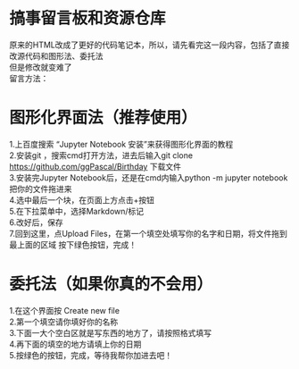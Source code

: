 # 搞事留言板和资源仓库
原来的HTML改成了更好的代码笔记本，所以，请先看完这一段内容，包括了直接改源代码和图形法、委托法 
<br/>但是修改就变难了</br>
留言方法：
# 图形化界面法（推荐使用）
1.上百度搜索 “Jupyter Notebook 安装”来获得图形化界面的教程
<br/>2.安装git ，搜索cmd打开方法，进去后输入git clone https://github.com/ggPascal/Birthday 下载文件</br>
3.安装完Jupyter Notebook后，还是在cmd内输入python -m jupyter notebook 把你的文件拖进来
<br/>4.选中最后一个块，在页面上方点击+按钮</br>
5.在下拉菜单中，选择Markdown/标记
<br/>6.改好后，保存</br>
7.回到这里，点Upload Files，在第一个填空处填写你的名字和日期，将文件拖到最上面的区域
按下绿色按钮，完成！



 # 委托法（如果你真的不会用）
 1.在这个界面按 Create new file
 <br/>2.第一个填空请你填好你的名称</br>
 3.下面一大个空白区就是写东西的地方了，请按照格式填写
 <br/>4.再下面的填空的地方请填上你的日期</br>
 5.按绿色的按钮，完成，等待我帮你加进去吧！
